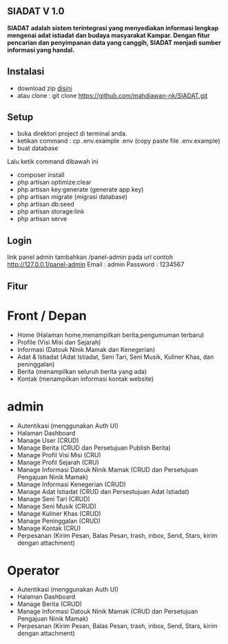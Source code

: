
## SIADAT V 1.0 
<p><b>
SIADAT adalah sistem terintegrasi yang menyediakan informasi lengkap mengenai adat istiadat dan budaya masyarakat Kampar. Dengan fitur pencarian dan penyimpanan data yang canggih, SIADAT menjadi sumber informasi yang handal.
</b></p>

## Instalasi
- download zip <a href="https://github.com/rahmathidayat9/laraschool/archive/master.zip">disini</a> 
- atau clone : git clone https://github.com/mahdiawan-nk/SIADAT.git

## Setup
- buka direktori project di terminal anda.
- ketikan command : cp .env.example .env (copy paste file .env.example)
- buat database 

Lalu ketik command dibawah ini
- composer install
- php artisan optimize:clear 
- php artisan key:generate (generate app key)
- php artisan migrate (migrasi database)
- php artisan db:seed 
- php artisan storage:link
- php artisan serve

## Login
link panel admin tambahkan /panel-admin pada url contoh http://127.0.0.1/panel-admin
Email : admin
Password : 1234567

## Fitur
# Front / Depan
- Home (Halaman home,menampilkan berita,pengumuman terbaru)
- Profile (Visi Misi dan Sejarah)
- Informasi (Datouk Ninik Mamak dan Kenegerian)
- Adat & Istiadat (Adat Istiadat, Seni Tari, Seni Musik, Kuliner Khas, dan peninggalan)
- Berita (menampilkan seluruh berita yang ada)
- Kontak (menampilkan informasi kontak website)  

# admin
- Autentikasi (menggunakan Auth UI)
- Halaman Dashboard
- Manage User (CRUD)
- Manage Berita (CRUD dan Persetujuan Publish Berita)
- Manage Profil Visi Misi (CRU)
- Manage Profil Sejarah (CRU)
- Manage Informasi Datouk Ninik Mamak (CRUD dan Persetujuan Pengajuan Ninik Mamak)
- Manage Informasi Kenegerian (CRUD)
- Manage Adat Istiadat (CRUD dan Persestujuan Adat Istiadat)
- Manage Seni Tari (CRUD)
- Manage Seni Musik (CRUD)
- Manage Kuliner Khas (CRUD)
- Manage Peninggalan (CRUD)
- Manage Kontak (CRU)
- Perpesanan (Kirim Pesan, Balas Pesan, trash, inbox, Send, Stars, kirim dengan attachment)

# Operator
- Autentikasi (menggunakan Auth UI)
- Halaman Dashboard
- Manage Berita (CRUD)
- Manage Informasi Datouk Ninik Mamak (CRUD dan Persetujuan Pengajuan Ninik Mamak)
- Perpesanan (Kirim Pesan, Balas Pesan, trash, inbox, Send, Stars, kirim dengan attachment)